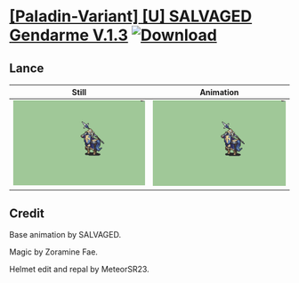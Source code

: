 # [\[Paladin-Variant\] \[U\] SALVAGED Gendarme V.1.3](./) [![Download](https://img.shields.io/badge/Download--red?style=social&logo=github)](https://minhaskamal.github.io/DownGit/#/home?url=https://github.com/Klokinator/FE-Repo/tree/main/Battle%20Animations%2FMounted%20-%20Cavs%2C%20Paladins%2C%20Rangers%2F%5BPaladin-Variant%5D%20%5BU%5D%20SALVAGED%20Gendarme%20V.1.3%2F2.%20Lance)

## Lance

| Still | Animation |
| :---: | :-------: |
| ![Lance still](./Lance_000.png) | ![Lance](./Lance.gif) |

## Credit

Base animation by SALVAGED.

Magic by Zoramine Fae.

Helmet edit and repal by MeteorSR23.
